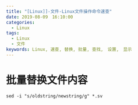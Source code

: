 ```yaml
---
title: "[Linux]]-文件-Linux文件操作命令速查"
date: 2019-08-09　16:10:00
categories:
  - Linux
tags:
  - Linux
  - 文件
keywords: Linux, 速查, 替换, 批量, 查找,　设置,　显示
---
```


# 批量替换文件内容
`sed -i "s/oldstring/newstring/g" *.sv`
